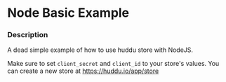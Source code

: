 # Node Basic Example

### Description

A dead simple example of how to use huddu store with NodeJS.

Make sure to set `client_secret` and `client_id` to your store's values.
You can create a new store at https://huddu.io/app/store
